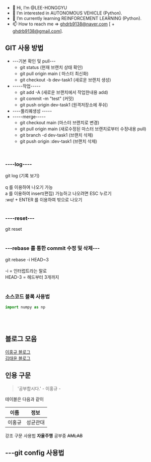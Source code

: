 - 👋 Hi, I’m @LEE-HONGGYU
- 👀 I’m interested in AUTONOMOUS VEHICLE (Python).
- 🌱 I’m currently learning REINFORCEMENT LEARNING (Python).
- 📫 How to reach me => ghdrb9138@naver.com [ + ghdrb9138@gmail.com].

<!---
LEE-HONGGYU/LEE-HONGGYU is a ✨ special ✨ repository because its `README.md` (this file) appears on your GitHub profile.
You can click the Preview link to take a look at your changes.
--->

## GIT 사용 방법
* ---기본 확인 및 pull--- <br/>
  * git status (현재 브랜치 상태 확인)<br/>
  * git pull origin main ( 마스터 최신화)<br/>
  * git checkout -b dev-task1 (새로운 브랜치 생성)<br/>
* -----작업-----<br/>
  * git add -A (새로운 브랜치에서 작업한내용 add)<br/>
  * git commit -m "test" (커밋)<br/>
  * git push origin dev-task1 (원격저장소에 푸쉬)<br/>
* ----풀리퀘생성 -----<br/>
* -----merge-----<br/>
  * git checkout main (마스터 브랜치로 변경)<br/>
  * git pull origin main (새로수정된 마스터 브랜치로부터 수정내용 pull)<br/>
  * git branch -d dev-task1 (브랜치 삭제)<br/>
  * git push origin :dev-task1 (브랜치 삭제)<br/>
<br/>

### ----log----
git log (기록 보기)<br/>
<br/>
q 를 이용하여 나오기 가능<br/>
a 를 이용하여 insert(편집) 가능하고 나오려면 ESC 누르기 <br/>
:wq! + ENTER 를 이용하여 밖으로 나오기 <br/>
<br/>
### ----reset---
git reset
<br/><br/>
### ---rebase 를 통한 commit 수정 및 삭제---
git rebase -i HEAD~3<br/>
<br/>
-i = 인터럽트라는 말로<br/>
HEAD-3 = 헤드부터 3개까지<br/>
<br/>
### 소스코드 블록 사용법
```py
import numpy as np
```
<br/>
<br/>

## 블로그 모음<br/>

[이홍규 블로그](https://auzi.tistory.com/)<br/>
[김태윤 블로그](https://taengioio.tistory.com/)<br/>

## 인용 구문<br/>

> '공부합시다.' - 이홍규 -

테이블은 다음과 같이

이름|정보|
---|---|
이홍규|성균관대|

강조 구문 사용법
**자율주행** 공부중 ~~AMLAB~~ 

## ---git config 사용법



